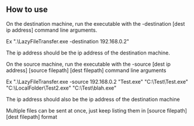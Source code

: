 ## How to use

On the destination machine, run the executable with the -destination [dest ip address] command line arguments.

Ex ".\LazyFileTransfer.exe -destination 192.168.0.2"

The ip address should be the ip address of the destination machine.



On the source machine, run the executable with the -source [dest ip address] [source filepath] [dest filepath] command line arguments 

Ex ".\LazyFileTransfer.exe -source 192.168.0.2 "Test.exe" "C:\Test\Test.exe" "C:\LocalFolder\Test2.exe" "C:\Test\blah.exe"

The ip address should also be the ip address of the destination machine

Multiple files can be sent at once, just keep listing them in [source filepath] [dest filepath] format

